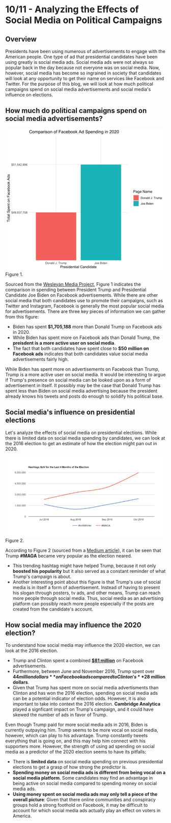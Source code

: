 # 10/11 - Analyzing the Effects of Social Media on Political Campaigns

## Overview
Presidents have been using numerous of advertisements to engage with the American people. One type of ad that presidential candidates have been using greatly is social media ads. Social media ads were not always so popular back in the day because not everyone was on social media. Now, however, social media has become so ingrained in society that candidates will look at any opportunity to get their name on services like Facebook and Twitter. For the purpose of this blog, we will look at how much political campaigns spend on social media advertisements and social media's influence on elections. 

## How much do political campaigns spend on social media advertisements?

![](../figures/FB.png)
Figure 1. 

Sourced from the [Wesleyan Media Project](https://mediaproject.wesleyan.edu/releases-100120/#data), Figure 1 indicates the comparison in spending between President Trump and Presidential Candidate Joe Biden on Facebook advertisements. While there are other social media that both candidates use to promote their campaigns, such as Twitter and Instagram, Facebook is generally the most popular social media for advertisements. There are three key pieces of information we can gather from this figure:

+ Biden has spent **$1,705,188** more than Donald Trump on Facebook ads in 2020. 
+ While Biden has spent more on Facebook ads than Donald Trump, the **preisdent is a more active user on social media**.
+ The fact that both candidates have spent close to **$50 million on Facebook ads** indicates that both candidates value social media advertisements fairly high.

While Biden has spent more on advertisements on Facebook than Trump, Trump is a more active user on social media. It would be interesting to argue if Trump's presence on social media can be looked upon as a form of advertisement in itself. It possibly may be the case that Donald Trump has spent less than Biden on social media advertising because the president already knows his tweets and posts do enough to solidify his political base. 


## Social media's influence on presidential elections

Let's analyze the effects of social media on presidential elections. While there is limited data on social media spending by candidates, we can look at the 2016 election to get an estimate of how the election might pan out in 2020. 

![](../figures/2016_hashtags.png)
Figure 2.

According to Figure 2 (sourced from a [Medium article](https://medium.com/tow-center/a-final-data-driven-look-at-trump-v-clinton-on-social-media-7ea9bb747982)), it can be seen that Trump **#MAGA** became very popular as the election neared. 

+ This trending hashtag might have helped Trump, because it not only **boosted his popularity** but it also served as a constant reminder of what Trump's campaign is about. 
+ Another interesting point about this figure is that Trump's use of social media is in itself a form of advertisement. Instead of having to present his slogan through posters, tv ads, and other means, Trump can reach more people through social media. Thus, social media as an advertising platform can possibly reach more people especially if the posts are created from the candidate's account.

## How social media may influence the 2020 election?

To understand how social media may influence the 2020 election, we can look at the 2016 election. 
+ Trump and Clinton spent a combined [**$81 million**](https://www.vox.com/2017/11/1/16593066/trump-clinton-facebook-advertising-money-election-president-russia) on Facebook advertisements. 
+ Furthermore, between June and November 2016, Trump spent over **$44 million dollars** on Facebook ads compared to Clinton's **$28 million dollars**. 
+ Given that Trump has spent more on social media advertisments than Clinton and has won the 2016 election, spending on social media ads can be a potential indicator of election odds. However, it is also important to take into context the 2016 election. **Cambridge Analytica** played a signficant impact on Trump's campaign, and it could have skewed the number of ads in favor of Trump. 

Even though Trump paid for more social media ads in 2016, Biden is currently outpaying him. Trump seems to be more vocal on social media, however, which can play to his advantage. Trump constantly tweets everything that is going on, and this may help him connect with his supporters more. However, the strength of using ad spending on social media as a predictor of the 2020 election seems to have its pitfalls: 
+ There is **limited data** on social media spending on previous presidential elections to get a grasp of how strong the predictor is. 
+ **Spending money on social media ads is different from being vocal on a social media platform**. Some candidates may find an advantage in being active on social media compared to spending money on social media ads.
+ **Using money spent on social media ads may only tell a piece of the overall picture**: Given that there online communities and conspiracy groups hold a strong foothold on Facebook, it may be difficult to account for which social media ads actually play an effect on voters in America.  































